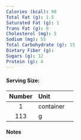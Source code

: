 ```yaml
---
Calories (kcal): 90
Total Fat (g): 1.5
Saturated Fat (g): 1
Trans Fat (g): 0
Cholesterol (mg): 5
Sodium (mg): 55
Total Carbohydrate (g): 15
Dietary Fiber (g): 
Sugars (g): 12
Protein (g): 4
---
```

#### Serving Size:
| Number | Unit      |     |
| :----: | :-------- | --- |
|   1    | container |     |
|  113   | g         |     |
#### Notes